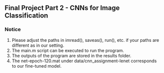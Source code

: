 ## Final Project Part 2 - CNNs for Image Classification

### Notice
1. Please adjust the paths in imread(), saveas(), run(), etc. if your paths are different as in our setting.
2. The main.m script can be executed to run the program.
3. The outputs of the program are stored in the results folder.
4. The net-epoch-120.mat under data/cnn_assignment-lenet corresponds to our fine-tuned model.
